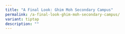 ```yaml
---
title: "A Final Look: Ghim Moh Secondary Campus"
permalink: /a-final-look-ghim-moh-secondary-campus/
variant: tiptap
description: ""
---
```

<p></p>